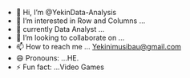 - 👋 Hi, I’m @YekinData-Analysis
- 👀 I’m interested in Row and Columns ...
- 🌱 currently Data Analyst ...
- 💞️ I’m looking to collaborate on ...
- 📫 How to reach me ... Yekinimusibau@gmail.com
- 😄 Pronouns: ...HE.
- ⚡ Fun fact: ...Video Games
  

<!---
YekinData-Analysis/YekinData-Analysis is a ✨ special ✨ repository because its `README.md` (this file) appears on your GitHub profile.
You can click the Preview link to take a look at your changes.
--->
